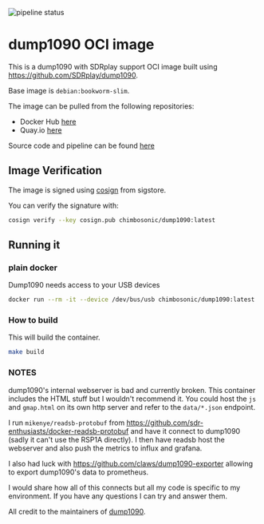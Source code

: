 ![pipeline status](https://github.com/chimbosonic/dump1090-container/actions/workflows/main.yml/badge.svg?branch=main)
# dump1090 OCI image

This is a dump1090 with SDRplay support OCI image built using https://github.com/SDRplay/dump1090.

Base image is `debian:bookworm-slim`.

The image can be pulled from the following repositories:
- Docker Hub [here](https://hub.docker.com/repository/docker/chimbosonic/dump1090)
- Quay.io [here](https://quay.io/repository/chimbosonic/dump1090)

Source code and pipeline can be found [here](https://github.com/chimbosonic/dump1090-container)

## Image Verification

The image is signed using [cosign](https://github.com/sigstore/cosign) from sigstore.

You can verify the signature with:

```bash
cosign verify --key cosign.pub chimbosonic/dump1090:latest
```

## Running it

### plain docker

Dump1090 needs access to your USB devices

```bash
docker run --rm -it --device /dev/bus/usb chimbosonic/dump1090:latest
```

### How to build

This will build the container.

```bash
make build
```

### NOTES

dump1090's internal webserver is bad and currently broken. This container includes the HTML stuff but I wouldn't recommend it.
You could host the `js` and `gmap.html` on its own http server and refer to the `data/*.json` endpoint.

I run `mikenye/readsb-protobuf` from https://github.com/sdr-enthusiasts/docker-readsb-protobuf and have it connect to dump1090 (sadly it can't use the RSP1A directly). I then have readsb host the webserver and also push the metrics to influx and grafana.

I also had luck with https://github.com/claws/dump1090-exporter allowing to export dump1090's data to prometheus.

I would share how all of this connects but all my code is specific to my environment. If you have any questions I can try and answer them.

All credit to the maintainers of [dump1090](https://github.com/SDRplay/dump1090).
